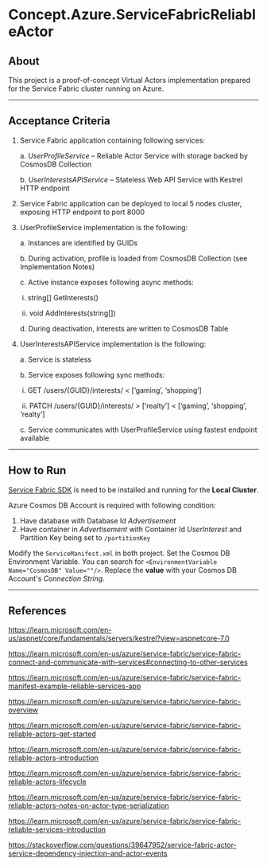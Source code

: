 # Concept.Azure.ServiceFabricReliableActor

## About

This project is a proof-of-concept Virtual Actors implementation prepared for the Service Fabric cluster running on Azure.

------

## Acceptance Criteria

1. Service Fabric application containing following services:

   a. *UserProfileService* – Reliable Actor Service with storage backed by CosmosDB Collection 

   b. *UserInterestsAPIService* – Stateless Web API Service with Kestrel HTTP endpoint

2. Service Fabric application can be deployed to local 5 nodes cluster, exposing HTTP endpoint to port 8000

3. UserProfileService implementation is the following: 

   a. Instances are identified by GUIDs 

   b. During activation, profile is loaded from CosmosDB Collection (see Implementation Notes) 

   c. Active instance exposes following async methods: 

   ​	i. string[] GetInterests() 

   ​	ii. void AddInterests(string[]) 

   d. During deactivation, interests are written to CosmosDB Table

4. UserInterestsAPIService implementation is the following: 

   a. Service is stateless

   b. Service exposes following sync methods: 

   ​	i. GET /users/{GUID}/interests/ < [‘gaming’, ‘shopping’] 

   ​	ii. PATCH /users/{GUID}/interests/ > [‘realty’] < [‘gaming’, ‘shopping’, ‘realty’] 

   c. Service communicates with UserProfileService using fastest endpoint available

------

## How to Run

[Service Fabric SDK](https://learn.microsoft.com/en-us/azure/service-fabric/service-fabric-get-started) is need to be installed and running for the **Local Cluster**.

Azure Cosmos DB Account is required with following condition:

1. Have database with Database Id *Advertisement*
2. Have container in *Advertisement* with Container Id *UserInterest* and Partition Key being set to `/partitionKey`

Modify the `ServiceManifest.xml` in both project. Set the Cosmos DB Environment Variable. You can search for `<EnvironmentVariable Name="CosmosDB" Value=""/>`. Replace the **value** with your Cosmos DB Account's *Connection String*.

------

## References

https://learn.microsoft.com/en-us/aspnet/core/fundamentals/servers/kestrel?view=aspnetcore-7.0

https://learn.microsoft.com/en-us/azure/service-fabric/service-fabric-connect-and-communicate-with-services#connecting-to-other-services

https://learn.microsoft.com/en-us/azure/service-fabric/service-fabric-manifest-example-reliable-services-app

https://learn.microsoft.com/en-us/azure/service-fabric/service-fabric-overview

https://learn.microsoft.com/en-us/azure/service-fabric/service-fabric-reliable-actors-get-started

https://learn.microsoft.com/en-us/azure/service-fabric/service-fabric-reliable-actors-introduction

https://learn.microsoft.com/en-us/azure/service-fabric/service-fabric-reliable-actors-lifecycle

https://learn.microsoft.com/en-us/azure/service-fabric/service-fabric-reliable-actors-notes-on-actor-type-serialization

https://learn.microsoft.com/en-us/azure/service-fabric/service-fabric-reliable-services-introduction

https://stackoverflow.com/questions/39647952/service-fabric-actor-service-dependency-injection-and-actor-events